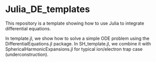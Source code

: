 # Julia_DE_templates
This repository is a template showing how to use Julia to integrate differential equations.

In template.jl, we show how to solve a simple ODE problem using the DifferentialEquations.jl package.
In SH_template.jl, we combine it with SphericalHarmonicExpansions.jl for typical ion/electron trap case (underconstruction).

